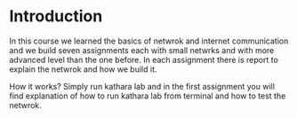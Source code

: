 # Introduction
In this course we learned the basics of netwrok and internet communication and we build seven assignments each with small netwrks and with more advanced level than the one before.
In each assignment there is report to explain the netwrok and how we build it.

How it works?
Simply run kathara lab and in the first assignment you will find explanation of how to run kathara lab from terminal and how to test the netwrok.
